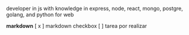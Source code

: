 developer in js with knowledge in express, node, react, mongo, postgre, golang, and python for web


__markdown__
[ x ] markdown checkbox
[ ] tarea por realizar